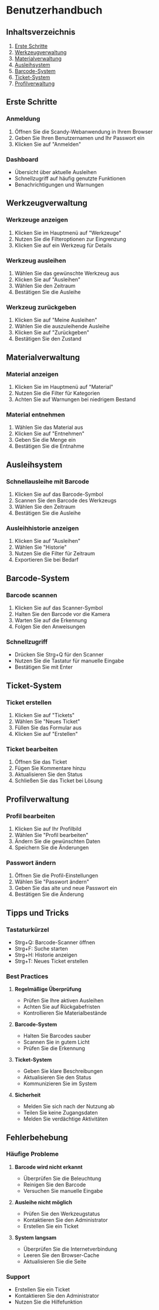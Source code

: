 # Benutzerhandbuch

## Inhaltsverzeichnis

1. [Erste Schritte](#erste-schritte)
2. [Werkzeugverwaltung](#werkzeugverwaltung)
3. [Materialverwaltung](#materialverwaltung)
4. [Ausleihsystem](#ausleihsystem)
5. [Barcode-System](#barcode-system)
6. [Ticket-System](#ticket-system)
7. [Profilverwaltung](#profilverwaltung)

## Erste Schritte

### Anmeldung
1. Öffnen Sie die Scandy-Webanwendung in Ihrem Browser
2. Geben Sie Ihren Benutzernamen und Ihr Passwort ein
3. Klicken Sie auf "Anmelden"

### Dashboard
- Übersicht über aktuelle Ausleihen
- Schnellzugriff auf häufig genutzte Funktionen
- Benachrichtigungen und Warnungen

## Werkzeugverwaltung

### Werkzeuge anzeigen
1. Klicken Sie im Hauptmenü auf "Werkzeuge"
2. Nutzen Sie die Filteroptionen zur Eingrenzung
3. Klicken Sie auf ein Werkzeug für Details

### Werkzeug ausleihen
1. Wählen Sie das gewünschte Werkzeug aus
2. Klicken Sie auf "Ausleihen"
3. Wählen Sie den Zeitraum
4. Bestätigen Sie die Ausleihe

### Werkzeug zurückgeben
1. Klicken Sie auf "Meine Ausleihen"
2. Wählen Sie die auszuleihende Ausleihe
3. Klicken Sie auf "Zurückgeben"
4. Bestätigen Sie den Zustand

## Materialverwaltung

### Material anzeigen
1. Klicken Sie im Hauptmenü auf "Material"
2. Nutzen Sie die Filter für Kategorien
3. Achten Sie auf Warnungen bei niedrigem Bestand

### Material entnehmen
1. Wählen Sie das Material aus
2. Klicken Sie auf "Entnehmen"
3. Geben Sie die Menge ein
4. Bestätigen Sie die Entnahme

## Ausleihsystem

### Schnellausleihe mit Barcode
1. Klicken Sie auf das Barcode-Symbol
2. Scannen Sie den Barcode des Werkzeugs
3. Wählen Sie den Zeitraum
4. Bestätigen Sie die Ausleihe

### Ausleihhistorie anzeigen
1. Klicken Sie auf "Ausleihen"
2. Wählen Sie "Historie"
3. Nutzen Sie die Filter für Zeitraum
4. Exportieren Sie bei Bedarf

## Barcode-System

### Barcode scannen
1. Klicken Sie auf das Scanner-Symbol
2. Halten Sie den Barcode vor die Kamera
3. Warten Sie auf die Erkennung
4. Folgen Sie den Anweisungen

### Schnellzugriff
- Drücken Sie Strg+Q für den Scanner
- Nutzen Sie die Tastatur für manuelle Eingabe
- Bestätigen Sie mit Enter

## Ticket-System

### Ticket erstellen
1. Klicken Sie auf "Tickets"
2. Wählen Sie "Neues Ticket"
3. Füllen Sie das Formular aus
4. Klicken Sie auf "Erstellen"

### Ticket bearbeiten
1. Öffnen Sie das Ticket
2. Fügen Sie Kommentare hinzu
3. Aktualisieren Sie den Status
4. Schließen Sie das Ticket bei Lösung

## Profilverwaltung

### Profil bearbeiten
1. Klicken Sie auf Ihr Profilbild
2. Wählen Sie "Profil bearbeiten"
3. Ändern Sie die gewünschten Daten
4. Speichern Sie die Änderungen

### Passwort ändern
1. Öffnen Sie die Profil-Einstellungen
2. Wählen Sie "Passwort ändern"
3. Geben Sie das alte und neue Passwort ein
4. Bestätigen Sie die Änderung

## Tipps und Tricks

### Tastaturkürzel
- Strg+Q: Barcode-Scanner öffnen
- Strg+F: Suche starten
- Strg+H: Historie anzeigen
- Strg+T: Neues Ticket erstellen

### Best Practices
1. **Regelmäßige Überprüfung**
   - Prüfen Sie Ihre aktiven Ausleihen
   - Achten Sie auf Rückgabefristen
   - Kontrollieren Sie Materialbestände

2. **Barcode-System**
   - Halten Sie Barcodes sauber
   - Scannen Sie in gutem Licht
   - Prüfen Sie die Erkennung

3. **Ticket-System**
   - Geben Sie klare Beschreibungen
   - Aktualisieren Sie den Status
   - Kommunizieren Sie im System

4. **Sicherheit**
   - Melden Sie sich nach der Nutzung ab
   - Teilen Sie keine Zugangsdaten
   - Melden Sie verdächtige Aktivitäten

## Fehlerbehebung

### Häufige Probleme
1. **Barcode wird nicht erkannt**
   - Überprüfen Sie die Beleuchtung
   - Reinigen Sie den Barcode
   - Versuchen Sie manuelle Eingabe

2. **Ausleihe nicht möglich**
   - Prüfen Sie den Werkzeugstatus
   - Kontaktieren Sie den Administrator
   - Erstellen Sie ein Ticket

3. **System langsam**
   - Überprüfen Sie die Internetverbindung
   - Leeren Sie den Browser-Cache
   - Aktualisieren Sie die Seite

### Support
- Erstellen Sie ein Ticket
- Kontaktieren Sie den Administrator
- Nutzen Sie die Hilfefunktion 